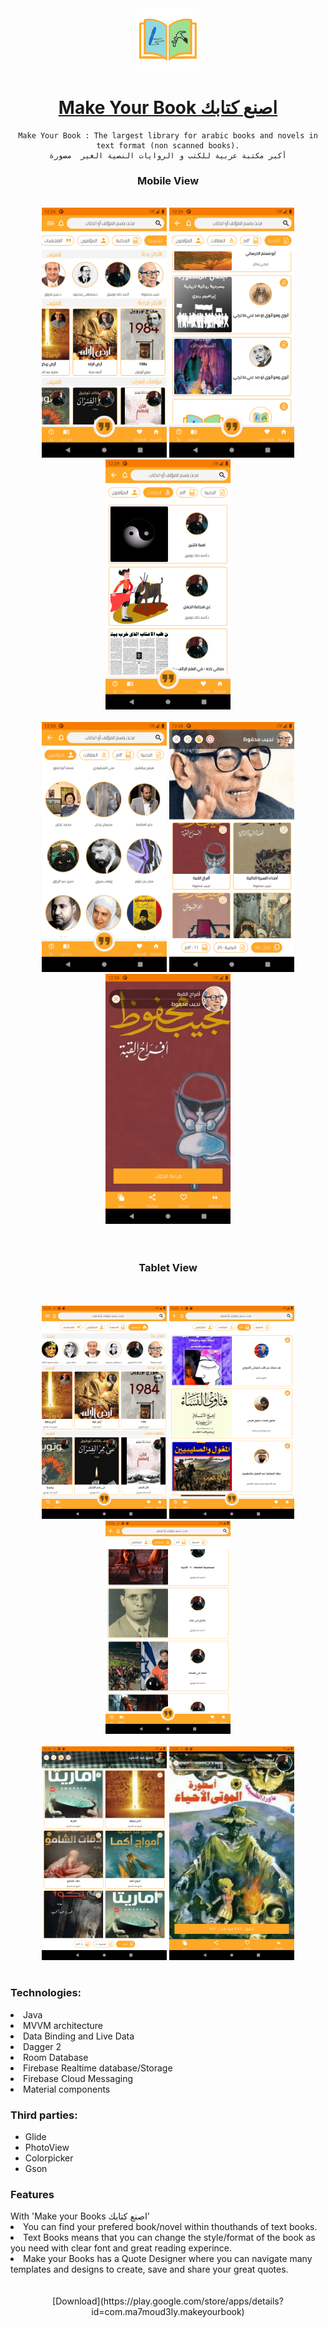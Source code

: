 <div align="center">
  <a href="https://play.google.com/store/apps/details?id=com.ma7moud3ly.makeyourbook" target="_blank">
    <img src="play/icon.png" alt="drawing" width="100"/>
  </a>

# [Make Your Book اصنع كتابك](https://play.google.com/store/apps/details?id=com.ma7moud3ly.makeyourbook)
```
Make Your Book : The largest library for arabic books and novels in text format (non scanned books).
أكبر مكتبة عربية للكتب و الروايات النصية الغير  مصورة
```


<div align="center">
 <h3>Mobile View</h3>
<br>
  <div>
  <img src="play/mobile/img1.png" alt="drawing" width="200"/>
  <img src="play/mobile/img2.png" alt="drawing" width="200"/>
  <img src="play/mobile/img3.png" alt="drawing" width="200"/>
</div>
<br>
<div>
  <img src="play/mobile/img4.png" alt="drawing" width="200"/>
  <img src="play/mobile/img5.png" alt="drawing" width="200"/>
  <img src="play/mobile/img6.png" alt="drawing" width="200"/>
</div>
<br>
<br>
 <h3>Tablet View</h3>
<br>
<br>
<div>
  <img src="play/tablet/img1.png" alt="drawing" width="200"/>
  <img src="play/tablet/img2.png" alt="drawing" width="200"/>
  <img src="play/tablet/img3.png" alt="drawing" width="200"/>
</div>
<br>
<div>
  <img src="play/tablet/img4.png" alt="drawing" width="200"/>
  <img src="play/tablet/img5.png" alt="drawing" width="200"/>
</div>
<br>


</div><div align="left">
  
### Technologies:
<li>Java</li>
<li>MVVM architecture</li>
<li>Data Binding and Live Data</li>
<li>Dagger 2</li>
<li>Room Database</li>
<li>Firebase Realtime database/Storage</li>
<li>Firebase  Cloud Messaging</li>
<li>Material components</li>

### Third parties:
- Glide
- PhotoView
- Colorpicker
- Gson

### Features
<div align="left">
With 'Make your Books اصنع كتابك'
<li>You can find your prefered book/novel within thouthands of text books.</li>
<li>Text Books means that you can change the style/format of the book as you need with clear font and great reading experince.</li>
<li>Make your Books has a Quote Designer where you can navigate many templates and designs to create, save and share your great quotes.</li>
</div>
<div align="center">
<br>
<div>

<br>
[Download](https://play.google.com/store/apps/details?id=com.ma7moud3ly.makeyourbook)
</div>
